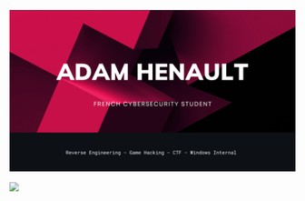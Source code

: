 ![Banner](https://github.com/adamhlt/adamhlt/blob/main/Ressource/banner.png)

<a href="https://github.com/anuraghazra/convoychat">
  <img align="center" src="https://github-readme-stats.vercel.app/api/top-langs/?username=adamhlt&layout=compact&theme=dracula" />
</a>
